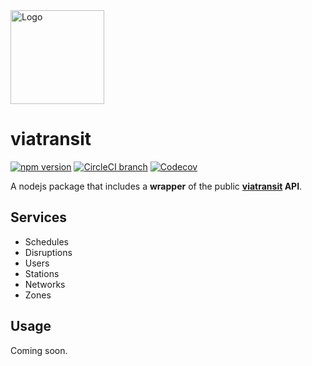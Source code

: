 <img src="https://i.goopics.net/Nxagy.jpg" alt="Logo" width="150px"/>

# viatransit

[![npm version](https://badge.fury.io/js/viatransit.svg)](https://www.npmjs.com/package/viatransit)
[![CircleCI branch](https://img.shields.io/circleci/project/github/Slaymd/viatransit-JSWrapper/master.svg?style=flat)](https://circleci.com/gh/Slaymd/viatransit-JSWrapper)
[![Codecov](https://img.shields.io/codecov/c/github/Slaymd/viatransit-JSWrapper.svg)](https://codecov.io/gh/Slaymd/viatransit-JSWrapper)

A nodejs package that includes a **wrapper** of the public **[viatransit](https://viatransit.fr) API**.

## Services

* Schedules
* Disruptions
* Users
* Stations
* Networks
* Zones
## Usage

Coming soon.